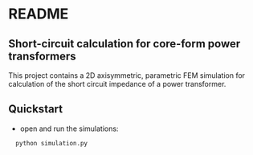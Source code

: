# README

## Short-circuit calculation for core-form power transformers

This project contains a 2D axisymmetric, parametric FEM simulation for calculation of the short circuit impedance of a
power transformer.

## Quickstart

- open and run the simulations:

```
  python simulation.py
```

